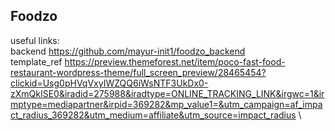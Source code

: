 ## Foodzo

useful links:\
backend https://github.com/mayur-init1/foodzo_backend \
template_ref https://preview.themeforest.net/item/poco-fast-food-restaurant-wordpress-theme/full_screen_preview/28465454?clickid=Usg0pHVqVxyIWZQQ6iWsNTF3UkDx0-zXmQkISE0&iradid=275988&iradtype=ONLINE_TRACKING_LINK&irgwc=1&irmptype=mediapartner&irpid=369282&mp_value1=&utm_campaign=af_impact_radius_369282&utm_medium=affiliate&utm_source=impact_radius \
